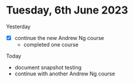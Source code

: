 # Tuesday, 6th June 2023

Yesterday
- [x] continue the new Andrew Ng course
	- completed one course


Today
- document snapshot testing
- continue with another Andrew Ng course
